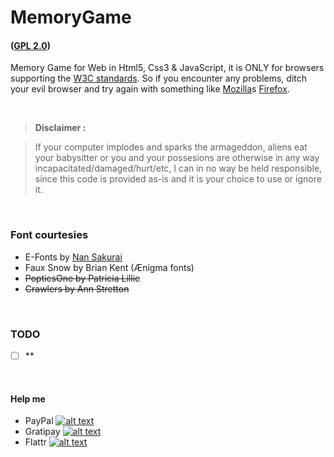 # MemoryGame
#### ([GPL 2.0](https://www.gnu.org/licenses/gpl-2.0.html))
Memory Game for Web in Html5, Css3 & JavaScript, it is ONLY for browsers supporting the [W3C standards](https://www.w3.org/standards/). So if you encounter any problems, ditch your evil browser and try again with something like [Mozilla](https://www.mozilla.org)s [Firefox](https://www.mozilla.org/en-US/firefox/).

<br>

> **Disclaimer :**

> If your computer implodes and sparks the armageddon, aliens eat your babysitter or you and your possesions are otherwise in any way incapacitated/damaged/hurt/etc, I can in no way be held responsible, since this code is provided as-is and it is your choice to use or ignore it.

<br>

### Font courtesies
- E-Fonts by [Nan Sakurai](http://www.n-plus.jp/)
- Faux Snow by Brian Kent (Ænigma fonts)
- ~~PopticsOne by Patricia Lillie~~
- ~~Crawlers by Ann Stretton~~

<br>

### TODO
- [ ] **

<br>

#### Help me
- PayPal [![alt text](https://www.paypalobjects.com/en_GB/i/btn/btn_donate_SM.gif "Onetime PayPal donation")](https://www.paypal.com/cgi-bin/webscr?cmd=_s-xclick&hosted_button_id=MTUK6NZQ6URX8)
- Gratipay [![alt text](https://img.shields.io/gratipay/AskeFC.svg "Weekly Gratipay donation")](https://gratipay.com/AskeFC)
- Flattr [![alt text](https://api.flattr.com/button/flattr-badge-large.png "Monthly Flattr donation")](https://flattr.com/profile/Mandrake)

